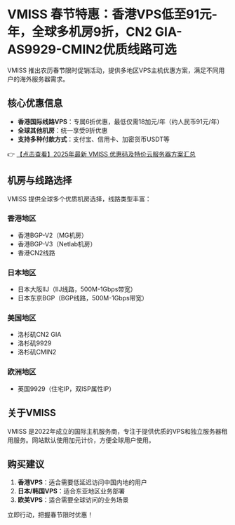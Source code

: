 # VMISS 春节特惠：香港VPS低至91元-年，全球多机房9折，CN2 GIA-AS9929-CMIN2优质线路可选

VMISS 推出农历春节限时促销活动，提供多地区VPS主机优惠方案，满足不同用户的海外服务器需求。

## 核心优惠信息

- **香港国际线路VPS**：专属6折优惠，最低仅需18加元/年（约人民币91元/年）
- **全球其他机房**：统一享受9折优惠
- **支持多种付款方式**：支付宝、信用卡、加密货币USDT等

👉 [【点击查看】2025年最新 VMISS 优惠码及特价云服务器方案汇总](https://bit.ly/Vmiss)

## 机房与线路选择

VMISS 提供全球多个优质机房选择，线路类型丰富：

### 香港地区
- 香港BGP-V2（MG机房）
- 香港BGP-V3（Netlab机房）
- 香港CN2线路

### 日本地区
- 日本大阪IIJ（IIJ线路，500M-1Gbps带宽）
- 日本东京BGP（BGP线路，500M-1Gbps带宽）

### 美国地区
- 洛杉矶CN2 GIA
- 洛杉矶9929
- 洛杉矶CMIN2

### 欧洲地区
- 英国9929（住宅IP，双ISP属性IP）

## 关于VMISS

VMISS 是2022年成立的国际主机服务商，专注于提供优质的VPS和独立服务器租用服务。网站默认使用加元计价，方便全球用户使用。

## 购买建议

1. **香港VPS**：适合需要低延迟访问中国内地的用户
2. **日本/韩国VPS**：适合东亚地区业务部署
3. **欧美VPS**：适合需要全球访问的业务场景

立即行动，把握春节限时优惠！